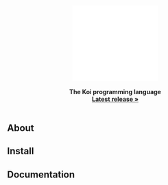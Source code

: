 <br />
<div align="center">
  <img src=".github/assets/logo.svg" alt="Logo" width="200">

  <p align="center">
    <b>The Koi programming language</b>
    <br>
    <a href="https://github.com/jesperkha/koi/releases/latest"><strong>Latest release »</strong></a>
    <br />
    <br />
  </p>
</div>

## About

## Install

## Documentation
